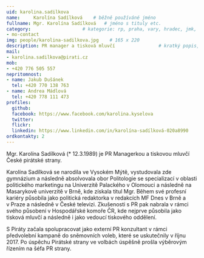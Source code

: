 ```yaml
---
uid: karolina.sadilkova
name:     Karolína Sadílková  	# běžně používáné jméno
fullname: Mgr. Karolína Sadílková  	# jméno s tituly etc.
category:                 	# kategorie: rp, praha, vary, hradec, jmk, senat
- mo-contact
img: people/karolina-sadilkova.jpg    # 165 x 220
description: PR manager a tisková mluvčí            	# kratký popis, max 160 znaků
mail:
- karolina.sadilkova@pirati.cz
mob:
- +420 776 505 557
nepritomnost:
- name: Jakub Dušánek
  tel: +420 770 138 763
- name: Andrea Mádlová
  tel: +420 778 111 473
profiles:
  github:     
  facebook: https://www.facebook.com/karolina.kyselova
  twitter: 	
  flickr:
  linkedin: https://www.linkedin.com/in/karolína-sadílková-020a8990
ordkontakty: 2
---
```


Mgr. Karolína Sadílková (* 12.3.1989) je PR Managerkou a tiskovou mluvčí České pirátské strany. 

Karolína Sadílková se narodila ve Vysokém Mýtě, vystudovala zde gymnázium a následně absolvovala obor Politologie se specializací v oblasti politického marketingu na Univerzitě Palackého v Olomouci a následně na Masarykově univerzitě v Brně, kde získala titul Mgr. Během své profesní kariéry působila jako politická redaktorka v redakcích MF Dnes v Brně a v Praze a následně v České televizi. Zkušenosti s PR pak nabrala v rámci svého působení v Hospodářské komoře ČR, kde nejprve působila jako tisková mluvčí a následně i jako vedoucí tiskového oddělení. 

S Piráty začala spolupracovat jako externí PR konzultant v rámci předvolební kampaně do sněmovních voleb, které se uskutečnily v říjnu 2017. Po úspěchu Pirátské strany ve volbách úspěšně prošla výběrovým řízením na šéfa PR strany. 


